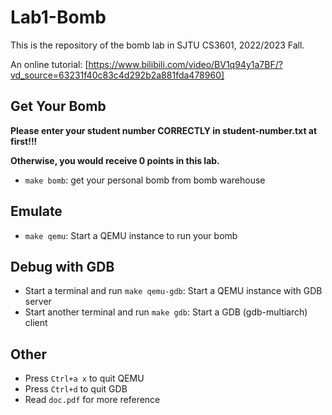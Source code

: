 # Lab1-Bomb

This is the repository of the bomb lab in SJTU CS3601, 2022/2023 Fall.

An online tutorial: [https://www.bilibili.com/video/BV1q94y1a7BF/?vd_source=63231f40c83c4d292b2a881fda478960]

## Get Your Bomb
**Please enter your student number CORRECTLY in student-number.txt at first!!!**

**Otherwise, you would receive 0 points in this lab.**

- `make bomb`: get your personal bomb from bomb warehouse

## Emulate

- `make qemu`: Start a QEMU instance to run your bomb

## Debug with GDB

- Start a terminal and run `make qemu-gdb`: Start a QEMU instance with GDB server
- Start another terminal and run `make gdb`: Start a GDB (gdb-multiarch) client

## Other

- Press `Ctrl+a x` to quit QEMU
- Press `Ctrl+d` to quit GDB
- Read `doc.pdf` for more reference
